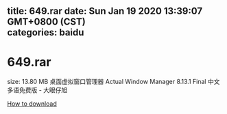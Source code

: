 
title: 649.rar
date: Sun Jan 19 2020 13:39:07 GMT+0800 (CST)    
categories: baidu
---

# 649.rar
size: 13.80 MB
 桌面虚拟窗口管理器 Actual Window Manager 8.13.1 Final 中文多语免费版 - 大眼仔旭
 

[How to download](https://bpcam.bemobtrk.com/go/2ceec3aa-1ca2-46d6-b9ff-aaa5c184517c?jno=3091)